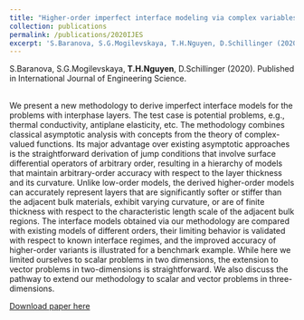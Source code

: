 ```yaml
---
title: "Higher-order imperfect interface modeling via complex variables based asymptotic analysis"
collection: publications
permalink: /publications/2020IJES
excerpt: 'S.Baranova, S.G.Mogilevskaya, T.H.Nguyen, D.Schillinger (2020). Published in International Journal of Engineering Science. Read more.'
---
```


<div class="small">
   S.Baranova, S.G.Mogilevskaya, <strong>T.H.Nguyen</strong>, D.Schillinger (2020). Published in International Journal of Engineering Science.
</div> <br/>

We present a new methodology to derive imperfect interface models for the problems with interphase layers. The test case is potential problems, e.g., thermal conductivity, antiplane elasticity, etc. The methodology combines classical asymptotic analysis with concepts from the theory of complex-valued functions. Its major advantage over existing asymptotic approaches is the straightforward derivation of jump conditions that involve surface differential operators of arbitrary order, resulting in a hierarchy of models that maintain arbitrary-order accuracy with respect to the layer thickness and its curvature. Unlike low-order models, the derived higher-order models can accurately represent layers that are significantly softer or stiffer than the adjacent bulk materials, exhibit varying curvature, or are of finite thickness with respect to the characteristic length scale of the adjacent bulk regions. The interface models obtained via our methodology are compared with existing models of different orders, their limiting behavior is validated with respect to known interface regimes, and the improved accuracy of higher-order variants is illustrated for a benchmark example. While here we limited ourselves to scalar problems in two dimensions, the extension to vector problems in two-dimensions is straightforward. We also discuss the pathway to extend our methodology to scalar and vector problems in three-dimensions.

[Download paper here](https://doi.org/10.1016/j.ijengsci.2020.103399)

